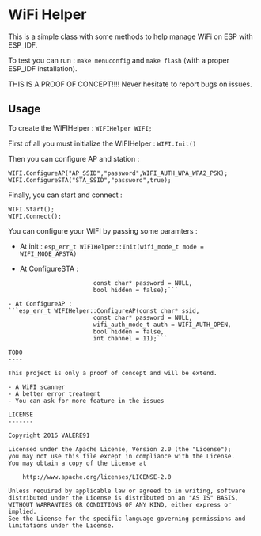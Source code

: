 WiFi Helper
============

This is a simple class with some methods to help manage WiFi on ESP with ESP_IDF.

To test you can run : `make menuconfig` and `make flash` (with a proper ESP_IDF installation).

THIS IS A PROOF OF CONCEPT!!!! Never hesitate to report bugs on issues.

Usage
-----

To create the WIFIHelper : 
`WIFIHelper WIFI;`

First of all you must initialize the WIFIHelper :
`WIFI.Init()`

Then you can configure AP and station : 
```
WIFI.ConfigureAP("AP_SSID","password",WIFI_AUTH_WPA_WPA2_PSK);
WIFI.ConfigureSTA("STA_SSID","password",true);
```
Finally, you can start and connect :
```
WIFI.Start();
WIFI.Connect();
```

You can configure your WIFI by passing some paramters :
- At init :
`esp_err_t WIFIHelper::Init(wifi_mode_t mode = WIFI_MODE_APSTA)`

- At ConfigureSTA :
```esp_err_t WIFIHelper::ConfigureSTA(const char* ssid, 
                        const char* password = NULL, 
                        bool hidden = false);```

- At ConfigureAP :
```esp_err_t WIFIHelper::ConfigureAP(const char* ssid, 
                        const char* password = NULL, 
                        wifi_auth_mode_t auth = WIFI_AUTH_OPEN,
                        bool hidden = false, 
                        int channel = 11);```

TODO
----

This project is only a proof of concept and will be extend.

- A WiFI scanner
- A better error treatment
- You can ask for more feature in the issues

LICENSE
-------

Copyright 2016 VALERE91

Licensed under the Apache License, Version 2.0 (the "License");
you may not use this file except in compliance with the License.
You may obtain a copy of the License at

    http://www.apache.org/licenses/LICENSE-2.0

Unless required by applicable law or agreed to in writing, software
distributed under the License is distributed on an "AS IS" BASIS,
WITHOUT WARRANTIES OR CONDITIONS OF ANY KIND, either express or implied.
See the License for the specific language governing permissions and
limitations under the License.